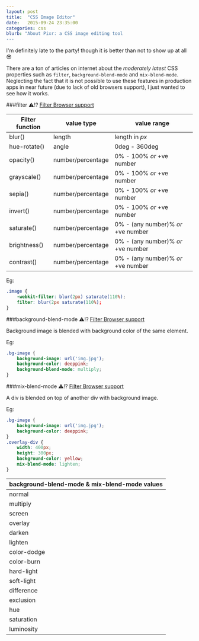```yaml
---
layout: post
title:  "CSS Image Editor"
date:   2015-09-24 23:35:00
categories: css
blurb: "About Pixr: a CSS image editing tool
---
```



I'm definitely late to the party! though it is better than not to show up at all 😎

There are a ton of articles on internet about the *moderately latest* CSS properties such as `filter`, `background-blend-mode` and `mix-blend-mode`. Neglecting the fact that it is not possible to use these features in production apps in near future (due to lack of old browsers support), I just wanted to see how it works.

###filter
⚠️⁉️ [Filter Browser support](http://caniuse.com/#search=filter)

| Filter function	| value type        | value range                        |
|-------------------|-------------------|------------------------------------|
| blur()				| length				| length in *px*                     |
| hue-rotate()		| angle				| 0deg - 360deg                      |
| opacity()			| number/percentage | 0% - 100% *or* +ve number          |
| grayscale()			| number/percentage | 0% - 100% *or* +ve number          |
| sepia()				| number/percentage | 0% - 100% *or* +ve number          |
| invert()			| number/percentage | 0% - 100% *or* +ve number          |
| saturate()			| number/percentage | 0% - (any number)% *or* +ve number |
| brightness()		| number/percentage | 0% - (any number)% *or* +ve number |
| contrast()			| number/percentage | 0% - (any number)% *or* +ve number |

Eg:

```css
.image {
	-webkit-filter: blur(2px) saturate(110%);
	filter: blur(2px saturate(110%);
}
```

###background-blend-mode
⚠️⁉️ [Filter Browser support](http://caniuse.com/#search=background-blend-mode)

Background image is blended with background color of the same element.

Eg:
```css
.bg-image {
	background-image: url('img.jpg');
	background-color: deeppink;
	background-blend-mode: multiply;
}
```

###mix-blend-mode
⚠️⁉️ [Filter Browser support](http://caniuse.com/#search=mix-blend-mode)

A div is blended on top of another div with background image.

Eg:
```css
.bg-image {
	background-image: url('img.jpg');
	background-color: deeppink;
}
.overlay-div {
	width: 400px;
	height: 300px;
	background-color: yellow;
	mix-blend-mode: lighten;
}
```

| background-blend-mode & mix-blend-mode values |
|-----------------------|
| normal					 |
| multiply 				 |
| screen					 |
| overlay 				 |
| darken 					 |
| lighten  				 |
| color-dodge 			 |
| color-burn 				 |
| hard-light 				 |
| soft-light 				 |
| difference 				 |
| exclusion 				 |
| hue 						 |
| saturation				 |
| luminosity				 |

